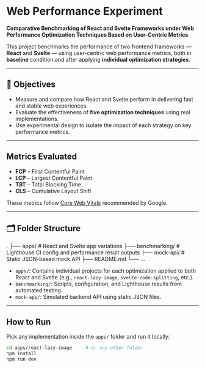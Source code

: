 # Web Performance Experiment

**Comparative Benchmarking of React and Svelte Frameworks under Web Performance Optimization Techniques Based on User-Centric Metrics**

This project benchmarks the performance of two frontend frameworks — **React** and **Svelte** — using user-centric web performance metrics, both in **baseline** condition and after applying **individual optimization strategies**.

---

## 🎯 Objectives

- Measure and compare how React and Svelte perform in delivering fast and stable web experiences.
- Evaluate the effectiveness of **five optimization techniques** using real implementations.
- Use experimental design to isolate the impact of each strategy on key performance metrics.

---

## Metrics Evaluated

- **FCP** – First Contentful Paint  
- **LCP** – Largest Contentful Paint  
- **TBT** – Total Blocking Time  
- **CLS** – Cumulative Layout Shift  

These metrics follow [Core Web Vitals](https://web.dev/vitals/) recommended by Google.

---

## 🗂️ Folder Structure

.
├── apps/ # React and Svelte app variations
├── benchmarking/ # Lighthouse CI config and performance result outputs
├── mock-api/ # Static JSON-based mock API
├── README.md
└── ...


- `apps/`: Contains individual projects for each optimization applied to both React and Svelte (e.g., `react-lazy-image`, `svelte-code-splitting`, etc.).
- `benchmarking/`: Scripts, configuration, and Lighthouse results from automated testing.
- `mock-api/`: Simulated backend API using static JSON files.
---

##  How to Run

Pick any implementation inside the `apps/` folder and run it locally:

```bash
cd apps/react-lazy-image     # or any other folder
npm install
npm run dev
